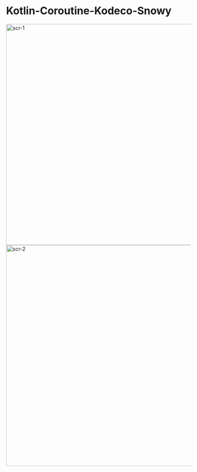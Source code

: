 # Kotlin-Coroutine-Kodeco-Snowy

<img src = "https://github.com/mdshadab41/Kotlin-Coroutine-Kodeco-Snowy/assets/97763170/b20c9fbb-e87f-4337-a76a-e16b0df06b05" alt = "scr-1" weight = "300" height = "600">
<img src = "https://github.com/mdshadab41/Kotlin-Coroutine-Kodeco-Snowy/assets/97763170/85ee4b3e-af35-4037-bc55-03b16c114bde" alt = "scr-2" weight = "300" height = "600">

